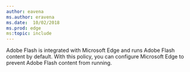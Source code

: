 ```yaml
---
author: eavena
ms.author: eravena
ms.date:  10/02/2018
ms.prod: edge
ms:topic: include
---
```


Adobe Flash is integrated with Microsoft Edge and runs Adobe Flash content by default. With this policy, you can configure Microsoft Edge to prevent Adobe Flash content from running.
